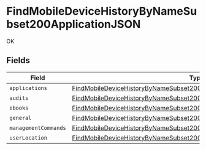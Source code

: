 # FindMobileDeviceHistoryByNameSubset200ApplicationJSON

OK


## Fields

| Field                                                                                                                                                                         | Type                                                                                                                                                                          | Required                                                                                                                                                                      | Description                                                                                                                                                                   |
| ----------------------------------------------------------------------------------------------------------------------------------------------------------------------------- | ----------------------------------------------------------------------------------------------------------------------------------------------------------------------------- | ----------------------------------------------------------------------------------------------------------------------------------------------------------------------------- | ----------------------------------------------------------------------------------------------------------------------------------------------------------------------------- |
| `applications`                                                                                                                                                                | [FindMobileDeviceHistoryByNameSubset200ApplicationJSONApplications](../../models/operations/findmobiledevicehistorybynamesubset200applicationjsonapplications.md)             | :heavy_minus_sign:                                                                                                                                                            | N/A                                                                                                                                                                           |
| `audits`                                                                                                                                                                      | [FindMobileDeviceHistoryByNameSubset200ApplicationJSONAudits](../../models/operations/findmobiledevicehistorybynamesubset200applicationjsonaudits.md)[]                       | :heavy_minus_sign:                                                                                                                                                            | N/A                                                                                                                                                                           |
| `ebooks`                                                                                                                                                                      | [FindMobileDeviceHistoryByNameSubset200ApplicationJSONEbooks](../../models/operations/findmobiledevicehistorybynamesubset200applicationjsonebooks.md)                         | :heavy_minus_sign:                                                                                                                                                            | N/A                                                                                                                                                                           |
| `general`                                                                                                                                                                     | [FindMobileDeviceHistoryByNameSubset200ApplicationJSONGeneral](../../models/operations/findmobiledevicehistorybynamesubset200applicationjsongeneral.md)                       | :heavy_minus_sign:                                                                                                                                                            | N/A                                                                                                                                                                           |
| `managementCommands`                                                                                                                                                          | [FindMobileDeviceHistoryByNameSubset200ApplicationJSONManagementCommands](../../models/operations/findmobiledevicehistorybynamesubset200applicationjsonmanagementcommands.md) | :heavy_minus_sign:                                                                                                                                                            | N/A                                                                                                                                                                           |
| `userLocation`                                                                                                                                                                | [FindMobileDeviceHistoryByNameSubset200ApplicationJSONUserLocation](../../models/operations/findmobiledevicehistorybynamesubset200applicationjsonuserlocation.md)[]           | :heavy_minus_sign:                                                                                                                                                            | N/A                                                                                                                                                                           |